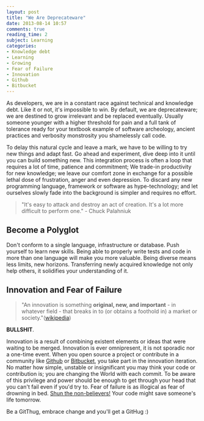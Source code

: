 ```yaml
---
layout: post
title: "We Are Deprecateware"
date: 2013-08-14 10:57
comments: true
reading_time: 2
subject: Learning
categories:
- Knowledge debt
- Learning
- Growing 
- Fear of Failure
- Innovation
- Github
- Bitbucket
---
```

As developers, we are in a constant race against technical and knowledge debt. Like it or not, it's impossible to win. By default, we are deprecateware; we are destined to grow irrelevant and be replaced eventually. Usually someone younger with a higher threshold for pain and a full tank of tolerance ready for your textbook example of software archeology, ancient practices and verbosity monstrosity you shamelessly call code.

To delay this natural cycle and leave a mark, we have to be willing to try new things and adapt fast. Go ahead and experiment, dive deep into it until you can build something new. This integration process is often a loop that requires a lot of time, patience and commitment; We trade-in productivity for new knowledge; we leave our comfort zone in exchange for a possible lethal dose of frustration, anger and even depression. To discard any new programming language, framework or software as hype-technology; and let ourselves slowly fade into the background is simpler and requires no effort. 

>"It's easy to attack and destroy an act of creation. It's a lot more difficult to perform one." - Chuck Palahniuk

## Become a Polyglot

Don't conform to a single language, infrastructure or database. Push yourself to learn new skills. Being able to properly write tests and code in more than one language will make you more valuable. Being diverse means less limits, new horizons. Transferring newly acquired knowledge not only help others, it solidifies your understanding of it.


## Innovation and Fear of Failure
>"An innovation is something **original, new, and important** - in whatever field - that breaks in to (or obtains a foothold in) a market or society."([wikipedia](http://en.wikipedia.org/wiki/Innovation))

**BULLSHIT**. 

Innovation is a result of combining existent elements or ideas that were waiting to be merged. Innovation is ever omnipresent, it is not sporadic nor a one-time event. When you open source a project or contribute in a community like [Github](https://www.github.com) or [Bitbucket](https://www.bitbucket.org), you take part in the innovation iteration. No matter how simple, unstable or insignificant you may think your code or contribution is; you are changing the World with each commit. To be aware of this privilege and power should be enough to get through your head that you can't fail even if you'd try to. Fear of failure is as illogical as fear of drowning in bed. [Shun the non-believers!](http://www.youtube.com/watch?v=nRB8Jor8tPs) Your code might save someone's life tomorrow.

Be a GitThug, embrace change and you'll get a GitHug :)
